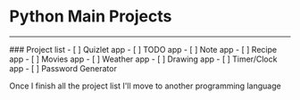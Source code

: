 # Python Main Projects
<hr>
### Project list
- [ ] Quizlet app
- [ ] TODO app
- [ ] Note app
- [ ] Recipe app
- [ ] Movies app
- [ ] Weather app
- [ ] Drawing app
- [ ] Timer/Clock app
- [ ] Password Generator

Once I finish all the project list I'll move to another programming language
